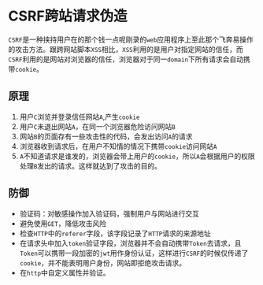 # CSRF跨站请求伪造
`CSRF`是一种挟持用户在的那个钱一点呢刚录的`web`应用程序上至此那个飞奔易操作的攻击方法。跟跨网站脚本`XSS`相比，`XSS`利用的是用户对指定网站的信任，而`CSRF`利用的是网站对浏览器的信任，浏览器对于同一`domain`下所有请求会自动携带`cookie`。

## 原理
1. 用户`C`浏览并登录信任网站`A`,产生`cookie`
2. 用户`C`未退出网站`A`，在同一个浏览器危险访问网站`B`
3. 网站`B`的页面存有一些攻击性的代码，会发出访问`A`的请求
4. 浏览器收到请求后，在用户不知情的情况下携带`cookie`访问网站`A`
5. `A`不知道请求是谁发的，浏览器会带上用户的`cookie`，所以`A`会根据用户的权限处理`B`发出的请求。这样就达到了攻击的目的。

## 防御
* 验证码：对敏感操作加入验证码，强制用户与网站进行交互
* 避免使用`GET`，降低攻击风险
* 检查`HTTP`中的`referer`字段，该字段记录了`HTTP`请求的来源地址
* 在请求头中加入`token`验证字段，浏览器并不会自动携带`Token`去请求，且`Token`可以携带一段加密的`jwt`用作身份认证，这样进行`CSRF`的时候仅传递了`cookie`，并不能表明用户身份，网站即拒绝攻击请求。
* 在`http`中自定义属性并验证。


